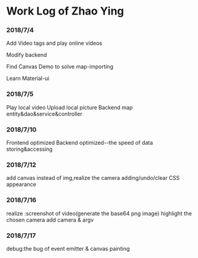 # Work Log of Zhao Ying

### 2018/7/4
Add Video tags and play online videos

Modify backend

Find Canvas Demo to solve map-importing 

Learn Material-ui 


### 2018/7/5
Play local video
Upload local picture
Backend map entity&dao&service&controller

### 2018/7/10
Frontend optimized
Backend optimized--the speed of data storing&accessing

### 2018/7/12
add canvas instead of img,realize the camera adding/undo/clear
CSS appearance

### 2018/7/16
realize :screenshot of video(generate the base64 png image)
highlight the chosen camera
add camera & argv

### 2018/7/17
debug:the bug of event emitter & canvas painting 